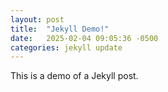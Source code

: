 ```yaml
---
layout: post
title:  "Jekyll Demo!"
date:   2025-02-04 09:05:36 -0500
categories: jekyll update
---
```

This is a demo of a Jekyll post.
